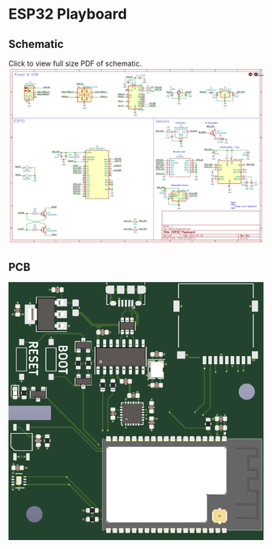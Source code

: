 # ESP32 Playboard


## Schematic

Click to view full size PDF of schematic.
[![Schematic](content/Schematic.png)](content/Schematic.pdf)

## PCB

![PCB](content/PCB.png)